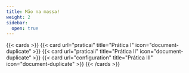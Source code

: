 ```yaml
---
title: Mão na massa!
weight: 2
sidebar:
  open: true
---
```


{{< cards >}}
  {{< card url="praticai" title="Prática I" icon="document-duplicate" >}}
  {{< card url="praticaii" title="Prática II" icon="document-duplicate" >}}
  {{< card url="configuration" title="Prática III" icon="document-duplicate" >}}
{{< /cards >}}

